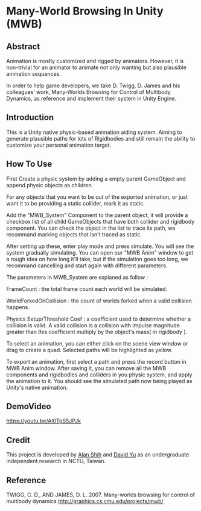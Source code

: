 # Many-World Browsing In Unity (MWB)

## Abstract
Animation is mostly customized and rigged by animators. However, it is non-trivial for an animator to animate not only wanting but also plausible animation sequences. 

In order to help game developers, we take D. Twigg, D. James and his colleagues’ work, Many-Worlds Browsing for Control of Multibody Dynamics, as reference and implement their system in Unity Engine.

## Introduction
This is a Unity native physic-based animation aiding system. Aiming to generate plausible paths for lots of Rigidbodies and still remain the ability to customize your personal animation target.

## How To Use
First Create a physic system by adding a empty parent GameObject and append physic objects as children. 

For any objects that you want to be out of the exported animation, or just want it to be providing a static collider, mark it as static.

Add the "MWB_System" Component to the parent object, it will provide a checkbox list of all child GameObjects that have both collider and rigidbody component. You can check the object in the list to trace its path, we recommand marking objects that isn't traced as static.

After setting up these, enter play mode and press simulate. You will see the system gradually simulating. You can open our "MWB Anim" window to get a rough idea on how long it'll take, but if the simulation goes too long, we recommand cancelling and start again with different parameters.

The parameters in MWB_System are explaned as follow :

FrameCount : the total frame count each world will be simulated.

WorldForkedOnCollision : the count of worlds forked when a valid collision happens.

Physics Setup/Threshold Coef : a coefficient used to determine whether a collision is valid. A valid collision is a collision with impulse magnitude greater than this coefficient multiply by the object's mass( in rigidbody ).

To select an animation, you can either click on the scene view window or drag to create a quad. Selected paths will be highlighted as yellow.

To export an animation, first select a path and press the record button in MWB Anim window. After saving it, you can remove all the MWB components and rigidbodies and colliders in you physic system, and apply the animation to it. You should see the simulated path now being played as Unity's native animation.

## DemoVideo

https://youtu.be/Al0TpS5JPJk

## Credit

This project is developed by [Alan Shih](https://github.com/alan0201tw) and [David Yu](https://github.com/ta-david-yu) as an undergraduate independent research in NCTU, Taiwan.

## Reference

TWIGG, C. D., AND JAMES, D. L. 2007.
Many-worlds browsing for control of multibody dynamics
http://graphics.cs.cmu.edu/projects/mwb/